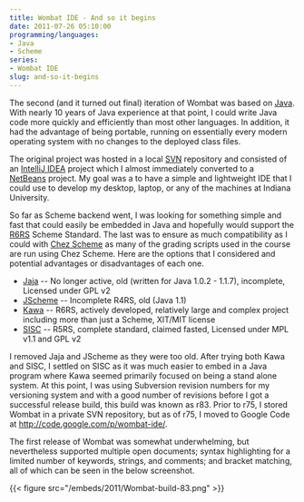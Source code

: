 ```yaml
---
title: Wombat IDE - And so it begins
date: 2011-07-26 05:10:00
programming/languages:
- Java
- Scheme
series:
- Wombat IDE
slug: and-so-it-begins
---
```

The second (and it turned out final) iteration of Wombat was based on <a title="java.com: Java + You" href="http://www.java.com/en/">Java</a>. With nearly 10 years of Java experience at that point, I could write Java code more quickly and efficiently than most other languages. In addition, it had the advantage of being portable, running on essentially every modern operating system with no changes to the deployed class files.

<!--more-->

The original project was hosted in a local <a title="Apache Subversion" href="http://subversion.apache.org/">SVN</a> repository and consisted of an <a title="Intellij IDEA Java IDE" href="http://www.jetbrains.com/idea/">IntelliJ IDEA</a> project which I almost immediately converted to a <a title="NetBeans Java IDE" href="http://netbeans.org/">NetBeans</a> project. My goal was a to have a simple and lightweight IDE that I could use to develop my desktop, laptop, or any of the machines at Indiana University.

So far as Scheme backend went, I was looking for something simple and fast that could easily be embedded in Java and hopefully would support the <a title="The Revised^6 Report on the Algorithmic Language Scheme" href="http://www.r6rs.org/">R6RS</a> Scheme Standard. The last was to ensure as much compatibility as I could with <a title="Chez Scheme Homepage" href="http://www.scheme.com/chezscheme.html">Chez Scheme</a> as many of the grading scripts used in the course are run using Chez Scheme. Here are the options that I considered and potential advantages or disadvantages of each one.

* [Jaja](http://pagesperso-systeme.lip6.fr/Christian.Queinnec/Java/Jaja.html "Jaja: Scheme in Java") \-- No longer active, old (written for Java 1.0.2 - 1.1.7), incomplete, Licensed under GPL v2
* [JScheme](http://norvig.com/jscheme.html "Jscheme: \(Scheme \(in Java \(by Peter Norvig\)\)\)") \-- Incomplete R4RS, old (Java 1.1)
* [Kawa](http://www.gnu.org/software/kawa/ "The Kawa Language Framework") \-- R6RS, actively developed, relatively large and complex project including more than just a Scheme, XIT/MIT license
* [SISC](http://sisc-scheme.org/ "Second Interpreter of Scheme Code") \-- R5RS, complete standard, claimed fasted, Licensed under MPL v1.1 and GPL v2

I removed Jaja and JScheme as they were too old. After trying both Kawa and SISC, I settled on SISC as it was much easier to embed in a Java program where Kawa seemed primarily focused on being a stand alone system. At this point, I was using Subversion revision numbers for my versioning system and with a good number of revisions before I got a successful release build, this build was known as r83. Prior to r75, I stored Wombat in a private SVN repository, but as of r75, I moved to Google Code at <a href="http://code.google.com/p/wombat-ide/">http://code.google.com/p/wombat-ide/</a>.

The first release of Wombat was somewhat underwhelming, but nevertheless supported multiple open documents; syntax highlighting for a limited number of keywords, strings, and comments; and bracket matching, all of which can be seen in the below screenshot.

{{< figure src="/embeds/2011/Wombat-build-83.png" >}}
